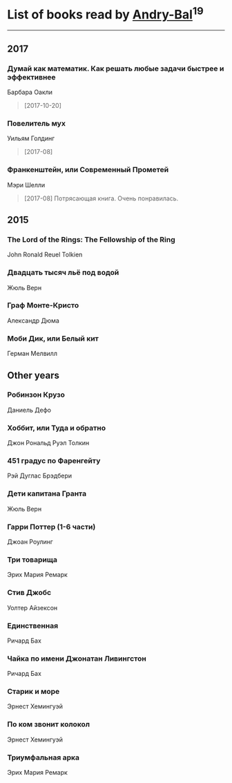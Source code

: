 # List of books read by [Andry-Bal](https://plus.google.com/109232883876697421544)<sup>19</sup>
---

## 2017

### Думай как математик. Как решать любые задачи быстрее и эффективнее
Барбара Оакли
> [2017-10-20] 


### Повелитель мух
Уильям Голдинг
> [2017-08] 


### Франкенштейн, или Современный Прометей
Мэри Шелли
> [2017-08] Потрясающая книга. Очень понравилась.



## 2015

### The Lord of the Rings: The Fellowship of the Ring
John Ronald Reuel Tolkien


### Двадцать тысяч льё под водой
Жюль Верн


### Граф Монте-Кристо
Александр Дюма


### Моби Дик, или Белый кит
Герман Мелвилл



## Other years

### Робинзон Крузо
Даниель Дефо


### Хоббит, или Туда и обратно
Джон Рональд Руэл Толкин


### 451 градус по Фаренгейту
Рэй Дуглас Брэдбери


### Дети капитана Гранта
Жюль Верн


### Гарри Поттер (1-6 части)
Джоан Роулинг


### Три товарища
Эрих Мария Ремарк


### Стив Джобс
Уолтер Айзексон


### Единственная
Ричард Бах


### Чайка по имени Джонатан Ливингстон
Ричард Бах


### Старик и море
Эрнест Хемингуэй


### По ком звонит колокол
Эрнест Хемингуэй


### Триумфальная арка
Эрих Мария Ремарк



